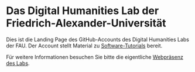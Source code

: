 # Das Digital Humanities Lab der Friedrich-Alexander-Universität

Dies ist die Landing Page des GitHub-Accounts des Digital Humanities Labs der FAU.
Der Account stellt Material zu [Software-Tutorials](/tutorials) bereit.

Für weitere Informationen besuchen Sie bitte die eigentliche [Webpräsenz des Labs](https://ub.fau.de/forschen/digital-humanities/digital-humanities-lab/).
